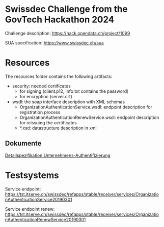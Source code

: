 # Swissdec Challenge from the GovTech Hackathon 2024

Challenge description: https://hack.opendata.ch/project/1099

SUA specification: https://www.swissdec.ch/sua

# Resources

The resources folder contains the following artifacts:

* security: needed certificates 
  * for signing (client.p12, info.txt contains the password) 
  * for encryption (server.crt)
* wsdl: the soap interface description with XML schemas
  * OrganizationAuthenticationService.wsdl: endpoint description for registration process 
  * OrganizationAuthenticationRenewService.wsdl: endpoint description for reissuing the certificates
  * *.xsd: datastructure description in xml

## Dokumente

[Detailspezifikation Unternehmens-Authentifizierung](https://www.swissdec.ch/document/share/158/c0b9144a-1d7f-4964-96ce-1d2c6d7c9d05)


# Testsystems

Service endpoint: https://tst.itserve.ch/swissdec/refapps/stable/receiver/services/OrganizationAuthenticationService20190301

Service endpoint renew: https://tst.itserve.ch/swissdec/refapps/stable/receiver/services/OrganizationAuthenticationRenewService20190301